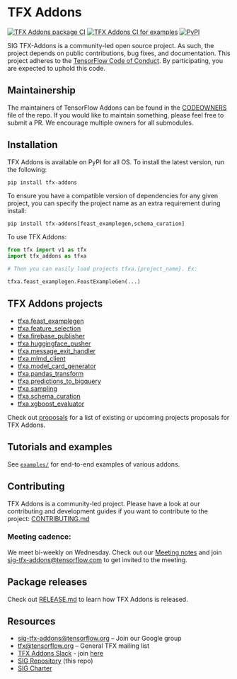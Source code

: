 # TFX Addons

[![TFX Addons package CI](https://github.com/tensorflow/tfx-addons/actions/workflows/ci.yml/badge.svg)](https://github.com/tensorflow/tfx-addons/actions/workflows/ci.yml)
[![TFX Addons CI for examples](https://github.com/tensorflow/tfx-addons/actions/workflows/ci_examples.yml/badge.svg)](https://github.com/tensorflow/tfx-addons/actions/workflows/ci_examples.yml)
[![PyPI](https://badge.fury.io/py/tfx-addons.svg)](https://badge.fury.io/py/tfx-addons)


SIG TFX-Addons is a community-led open source project. As such, the project depends on public contributions, bug fixes, and documentation. This project adheres to the [TensorFlow Code of Conduct](https://github.com/tensorflow/tensorflow/blob/master/CODE_OF_CONDUCT.md). By participating, you are expected to uphold this code.

## Maintainership

The maintainers of TensorFlow Addons can be found in the [CODEOWNERS](https://github.com/tensorflow/tfx-addons/blob/main/CODEOWNERS) file of the repo. If you would
like to maintain something, please feel free to submit a PR. We encourage multiple 
owners for all submodules.


## Installation

TFX Addons is available on PyPI for all OS. To install the latest version, 
run the following:

```
pip install tfx-addons
```

To ensure you have a compatible version of dependencies for any given project, 
you can specify the project name  as an extra requirement during install:

```
pip install tfx-addons[feast_examplegen,schema_curation]
``` 

To use TFX Addons:

```python
from tfx import v1 as tfx
import tfx_addons as tfxa

# Then you can easily load projects tfxa.{project_name}. Ex:

tfxa.feast_examplegen.FeastExampleGen(...)

```


## TFX Addons projects

* [tfxa.feast_examplegen](https://github.com/tensorflow/tfx-addons/tree/main/tfx_addons/feast_examplegen) 
* [tfxa.feature_selection](https://github.com/tensorflow/tfx-addons/tree/main/tfx_addons/feature_selection)
* [tfxa.firebase_publisher](https://github.com/tensorflow/tfx-addons/tree/main/tfx_addons/firebase_publisher)
* [tfxa.huggingface_pusher](https://github.com/tensorflow/tfx-addons/tree/main/tfx_addons/huggingface_pusher)
* [tfxa.message_exit_handler](https://github.com/tensorflow/tfx-addons/tree/main/tfx_addons/message_exit_handler) 
* [tfxa.mlmd_client](https://github.com/tensorflow/tfx-addons/tree/main/tfx_addons/mlmd_client) 
* [tfxa.model_card_generator](https://github.com/tensorflow/tfx-addons/tree/main/tfx_addons/model_card_generator)
* [tfxa.pandas_transform](https://github.com/tensorflow/tfx-addons/tree/main/tfx_addons/pandas_transform) 
* [tfxa.predictions_to_bigquery](https://github.com/tensorflow/tfx-addons/tree/main/tfx_addons/predictions_to_bigquery) 
* [tfxa.sampling](https://github.com/tensorflow/tfx-addons/tree/main/tfx_addons/sampling)
* [tfxa.schema_curation](https://github.com/tensorflow/tfx-addons/tree/main/tfx_addons/schema_curation) 
* [tfxa.xgboost_evaluator](https://github.com/tensorflow/tfx-addons/tree/main/tfx_addons/xgboost_evaluator)
 

Check out [proposals](https://github.com/tensorflow/tfx-addons/tree/main/proposals) for a list of existing or upcoming projects proposals for TFX Addons.


## Tutorials and examples
See [`examples/`](examples/)
for end-to-end examples of various addons.

## Contributing

TFX Addons is a community-led project. Please have a look at our contributing and development guides if you want to contribute to the project: [CONTRIBUTING.md](https://github.com/tensorflow/tfx-addons/blob/main/CONTRIBUTING.md)

### Meeting cadence:

We meet bi-weekly on Wednesday. Check out our [Meeting notes](https://docs.google.com/document/d/1T0uZPoZhwNStuKkeCNsfE-kfc-PINISKIitYxkTK3Gw/edit?resourcekey=0-N9vT9Tn171wYplyYn4IPjQ) and join [sig-tfx-addons@tensorflow.com](https://groups.google.com/a/tensorflow.org/g/sig-tfx-addons) to get invited to the meeting.

## Package releases

Check out [RELEASE.md](https://github.com/tensorflow/tfx-addons/blob/main/RELEASE.md) to learn how TFX Addons is released.

## Resources

- [sig-tfx-addons@tensorflow.org](https://groups.google.com/a/tensorflow.org/g/sig-tfx-addons) – Join our Google group
- [tfx@tensorflow.org](https://groups.google.com/a/tensorflow.org/g/tfx) – General TFX mailing list
- [TFX Addons Slack](https://tfxaddons.slack.com) -  join [here](https://join.slack.com/t/tfxaddons/shared_invite/zt-tu1981lj-npIhRSHF8gl9G0ldUovbcw)
- [SIG Repository](http://github.com/tensorflow/tfx-addons) (this repo)
- [SIG Charter](https://github.com/tensorflow/community/blob/master/sigs/tfx-addons/CHARTER.md)

